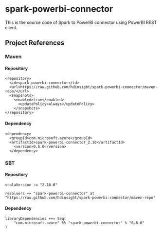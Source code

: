 # spark-powerbi-connector
This is the source code of Spark to PowerBI connector using PowerBI REST client. 

## Project References

### Maven

#### Repository
    <repository>
      <id>spark-powerbi-connector</id>
      <url>https://raw.github.com/hdinsight/spark-powerbi-connector/maven-repo/</url>
      <snapshots>
        <enabled>true</enabled>
          <updatePolicy>always</updatePolicy>
        </snapshots>
    </repository>

#### Dependency
    <dependency>
      <groupId>com.microsoft.azure</groupId>
      <artifactId>spark-powerbi-connector_2.10</artifactId>
        <version>0.6.0</version>
      </dependency>
    
### SBT

#### Repository
    scalaVersion := "2.10.0"
    
    resolvers += "spark-powerbi-connector" at "https://raw.github.com/hdinsight/spark-powerbi-connector/maven-repo"

#### Dependency
    libraryDependencies ++= Seq(
        "com.microsoft.azure" %% "spark-powerbi-connector" % "0.6.0"
    )